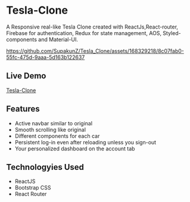 # Tesla-Clone
A Responsive real-like Tesla Clone created with ReactJs,React-router, Firebase for authentication, Redux for state management, AOS, Styled-components and Material-UI.

https://github.com/SupakunZ/Tesla_Clone/assets/168329218/8c07fab0-55fc-475d-9aaa-5d163b122637

## Live Demo 
<a href='https://tesla-clone-1000.web.app/' target="_blank">Tesla-Clone</a>

## Features

  <ul>
      <li>Active navbar similar to original</li>
      <li>Smooth scrolling like original</li>
      <li>Different components for each car</li>
      <li>Persistent log-in even after reloading unless you sign-out</li>
      <li>Your personalized dashboard on the account tab</li>
  </ul>

## Technologyies Used
  
  <ul>
      <li>ReactJS</li>
      <li>Bootstrap CSS</li>
      <li>React Router</li>
  </ul>

